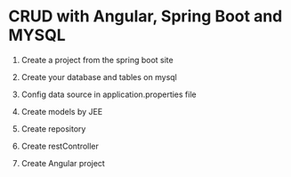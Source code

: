 # CRUD with Angular, Spring Boot and MYSQL


1. Create a project from the spring boot site

2. Create your database and tables on mysql 

3. Config data source in application.properties file

4. Create models by JEE

5. Create repository

6. Create restController

7. Create Angular project

